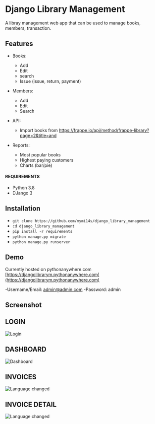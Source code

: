 # Django Library Management

A libray management web app that can be used to manage books, members, transaction.

## Features
- Books:
    - Add
    - Edit
    - search
    - Issue (issue, return, payment)


- Members:
    - Add
    - Edit
    - Search

- API:
    - Import books from https://frappe.io/api/method/frappe-library?page=2&title=and

- Reports:
    - Most popular books
    - Highest paying customers
    - Charts (bar/pie)

#### REQUIREMENTS
- Python 3.8
- DJango 3

## Installation
- ```git clone https://github.com/mymi14s/django_library_management```
- ```cd django_library_management```
- ```pip install -r requirements```
- ```python manage.py migrate```
- ```python manage.py runserver```

## Demo
Currently hosted on pythonanywhere.com
[https://djangolibrarym.pythonanywhere.com](https://djangolibrarym.pythonanywhere.com)

-Username/Email: admin@admin.com
-Password: admin


## Screenshot
## LOGIN
![Login](https://github.com/mymi14s/frappevue_adminlte/blob/master/public/static/screenshoots/login.png?raw=true "Login")

## DASHBOARD
![Dashboard](https://github.com/mymi14s/frappevue_adminlte/blob/master/public/static/screenshoots/dashboard.png?raw=true "Dashboard")

## INVOICES
![Language changed](https://github.com/mymi14s/frappevue_adminlte/blob/master/public/static/screenshoots/invoices.png?raw=true "Language changed")

## INVOICE DETAIL
![Language changed](https://github.com/mymi14s/frappevue_adminlte/blob/master/public/static/screenshoots/invoicedetail.png?raw=true "Language changed")
